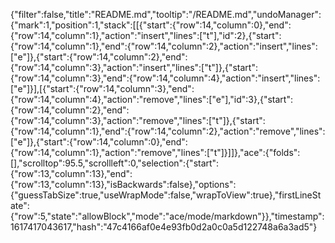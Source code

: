 {"filter":false,"title":"README.md","tooltip":"/README.md","undoManager":{"mark":1,"position":1,"stack":[[{"start":{"row":14,"column":0},"end":{"row":14,"column":1},"action":"insert","lines":["t"],"id":2},{"start":{"row":14,"column":1},"end":{"row":14,"column":2},"action":"insert","lines":["e"]},{"start":{"row":14,"column":2},"end":{"row":14,"column":3},"action":"insert","lines":["t"]},{"start":{"row":14,"column":3},"end":{"row":14,"column":4},"action":"insert","lines":["e"]}],[{"start":{"row":14,"column":3},"end":{"row":14,"column":4},"action":"remove","lines":["e"],"id":3},{"start":{"row":14,"column":2},"end":{"row":14,"column":3},"action":"remove","lines":["t"]},{"start":{"row":14,"column":1},"end":{"row":14,"column":2},"action":"remove","lines":["e"]},{"start":{"row":14,"column":0},"end":{"row":14,"column":1},"action":"remove","lines":["t"]}]]},"ace":{"folds":[],"scrolltop":95.5,"scrollleft":0,"selection":{"start":{"row":13,"column":13},"end":{"row":13,"column":13},"isBackwards":false},"options":{"guessTabSize":true,"useWrapMode":false,"wrapToView":true},"firstLineState":{"row":5,"state":"allowBlock","mode":"ace/mode/markdown"}},"timestamp":1617417043617,"hash":"47c4166af0e4e93fb0d2a0c0a5d122748a6a3ad5"}